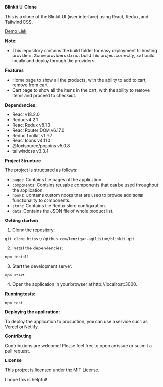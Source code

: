 **Blinkit UI Clone**

This is a clone of the Blinkit UI (user interface) using React, Redux, and Tailwind CSS.

[Demo Link](https://blinkit-clone-v30w.onrender.com)

**Note:**

- This repository contains the build folder for easy deployment to hosting providers. Some providers do not build this project correctly, so I build locally and deploy through the providers.

**Features:**

- Home page to show all the products, with the ability to add to cart, remove from cart.
- Cart page to show all the items in the cart, with the ability to remove items and proceed to checkout.

**Dependencies:**

- React v18.2.0
- Redux v4.2.1
- React Redux v8.1.3
- React Router DOM v6.17.0
- Redux Toolkit v1.9.7
- React Icons v4.11.0
- @fontsource/poppins v5.0.8
- tailwindcss v3.3.4

**Project Structure**

The project is structured as follows:

- `pages`: Contains the pages of the application.
- `components`: Contains reusable components that can be used throughout the application.
- `hooks`: Contains custom hooks that are used to provide additional functionality to components.
- `store`: Contains the Redux store configuration.
- `data`: Contains the JSON file of whole product list.

**Getting started:**

1. Clone the repository:

```
git clone https://github.com/benzigar-agilisium/blinkit.git
```

2. Install the dependencies:

```
npm install
```

3. Start the development server:

```
npm start
```

4. Open the application in your browser at http://localhost:3000.

**Running tests:**

```
npm test
```

**Deploying the application:**

To deploy the application to production, you can use a service such as Vercel or Netlify.

**Contributing**

Contributions are welcome! Please feel free to open an issue or submit a pull request.

**License**

This project is licensed under the MIT License.

I hope this is helpful!
